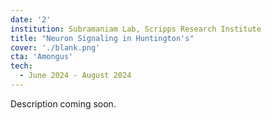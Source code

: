```yaml
---
date: '2'
institution: Subramaniam Lab, Scripps Research Institute
title: "Neuron Signaling in Huntington's"
cover: './blank.png'
cta: 'Amongus'
tech:
  - June 2024 - August 2024
---
```


Description coming soon.